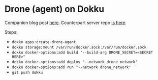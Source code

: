 # Drone (agent) on Dokku

Companion blog post [here]. Counterpart server repo [is here].

Steps:

* `dokku apps:create drone-agent`
* `dokku storage:mount /var/run/docker.sock:/var/run/docker.sock`
* `dokku docker-options:add build "--build-arg DRONE_SECRET=<SECRET HERE>"`
* `dokku docker-options:add deploy "--network drone_network"`
* `dokku docker-options:add run "--network drone_network"`
* `git push dokku`

[here]: https://blog.nootch.net/2018/06/24/self-hosted-developer-bliss
[is here]: https://github.com/sardaukar/dokku-drone-server
